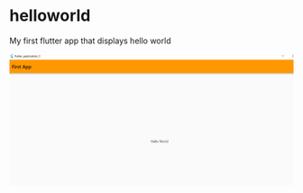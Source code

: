 # helloworld

My first flutter app that displays hello world

![](Screenshot%202022-07-19%20025723.png)
